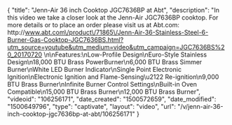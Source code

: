 {
    "title": "Jenn-Air 36 inch Cooktop JGC7636BP at Abt",
    "description": "In this video we take a closer look at the Jenn-Air JGC7636BP cooktop.  For more details or to place an order please visit us at Abt.com: http:\/\/www.abt.com\/product\/71865\/Jenn-Air-36-Stainless-Steel-6-Burner-Gas-Cooktop-JGC7636BS.html?utm_source=youtube&utm_medium=video&utm_campaign=JGC7636BS%20_20170720 \n\nFeatures:\nLow-Profile Design\nEuro-Style Stainless Design\n18,000 BTU Brass PowerBurner\n6,000 BTU Brass Simmer Burner\nWhite LED Burner Indicator\nSingle Point Electronic Ignition\nElectronic Ignition and Flame-Sensing\u2122 Re-ignition\n9,000 BTU Brass Burner\nInfinite Burner Control Settings\nBuilt-in Oven Compatible\n15,000 BTU Brass Burner\n12,000 BTU Brass Burner",
    "videoid": "106256171",
    "date_created": "1500572659",
    "date_modified": "1500649796",
    "type": "captivate",
    "layout": "video",
    "url": "\/v\/jenn-air-36-inch-cooktop-jgc7636bp-at-abt\/106256171"
}